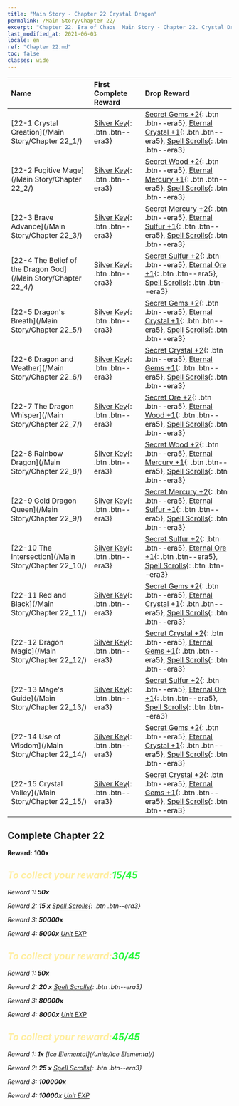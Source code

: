 ```yaml
---
title: "Main Story - Chapter 22 Crystal Dragon"
permalink: /Main Story/Chapter 22/
excerpt: "Chapter 22. Era of Chaos  Main Story - Chapter 22. Crystal Dragon"
last_modified_at: 2021-06-03
locale: en
ref: "Chapter 22.md"
toc: false
classes: wide
---
```


  | Name |  First Complete Reward | Drop Reward |
  |:------------|:------------|:------------| 
  | [22-1 Crystal Creation](/Main Story/Chapter 22_1/) | [Silver Key](/Items/con_693/){: .btn .btn--era3} | [Secret Gems +2](/Items/mat_79/){: .btn .btn--era5}, [Eternal Crystal +1](/Items/mat_73/){: .btn .btn--era5}, [Spell Scrolls](/Items/con_694/){: .btn .btn--era3} |
  | [22-2 Fugitive Mage](/Main Story/Chapter 22_2/) | [Silver Key](/Items/con_693/){: .btn .btn--era3} | [Secret Wood +2](/Items/mat_76/){: .btn .btn--era5}, [Eternal Mercury +1](/Items/mat_70/){: .btn .btn--era5}, [Spell Scrolls](/Items/con_694/){: .btn .btn--era3} |
  | [22-3 Brave Advance](/Main Story/Chapter 22_3/) | [Silver Key](/Items/con_693/){: .btn .btn--era3} | [Secret Mercury +2](/Items/mat_77/){: .btn .btn--era5}, [Eternal Sulfur +1](/Items/mat_71/){: .btn .btn--era5}, [Spell Scrolls](/Items/con_694/){: .btn .btn--era3} |
  | [22-4 The Belief of the Dragon God](/Main Story/Chapter 22_4/) | [Silver Key](/Items/con_693/){: .btn .btn--era3} | [Secret Sulfur +2](/Items/mat_78/){: .btn .btn--era5}, [Eternal Ore +1](/Items/mat_68/){: .btn .btn--era5}, [Spell Scrolls](/Items/con_694/){: .btn .btn--era3} |
  | [22-5 Dragon's Breath](/Main Story/Chapter 22_5/) | [Silver Key](/Items/con_693/){: .btn .btn--era3} | [Secret Gems +2](/Items/mat_79/){: .btn .btn--era5}, [Eternal Crystal +1](/Items/mat_73/){: .btn .btn--era5}, [Spell Scrolls](/Items/con_694/){: .btn .btn--era3} |
  | [22-6 Dragon and Weather](/Main Story/Chapter 22_6/) | [Silver Key](/Items/con_693/){: .btn .btn--era3} | [Secret Crystal +2](/Items/mat_80/){: .btn .btn--era5}, [Eternal Gems +1](/Items/mat_72/){: .btn .btn--era5}, [Spell Scrolls](/Items/con_694/){: .btn .btn--era3} |
  | [22-7 The Dragon Whisper](/Main Story/Chapter 22_7/) | [Silver Key](/Items/con_693/){: .btn .btn--era3} | [Secret Ore +2](/Items/mat_75/){: .btn .btn--era5}, [Eternal Wood +1](/Items/mat_69/){: .btn .btn--era5}, [Spell Scrolls](/Items/con_694/){: .btn .btn--era3} |
  | [22-8 Rainbow Dragon](/Main Story/Chapter 22_8/) | [Silver Key](/Items/con_693/){: .btn .btn--era3} | [Secret Wood +2](/Items/mat_76/){: .btn .btn--era5}, [Eternal Mercury +1](/Items/mat_70/){: .btn .btn--era5}, [Spell Scrolls](/Items/con_694/){: .btn .btn--era3} |
  | [22-9 Gold Dragon Queen](/Main Story/Chapter 22_9/) | [Silver Key](/Items/con_693/){: .btn .btn--era3} | [Secret Mercury +2](/Items/mat_77/){: .btn .btn--era5}, [Eternal Sulfur +1](/Items/mat_71/){: .btn .btn--era5}, [Spell Scrolls](/Items/con_694/){: .btn .btn--era3} |
  | [22-10 The Intersection](/Main Story/Chapter 22_10/) | [Silver Key](/Items/con_693/){: .btn .btn--era3} | [Secret Sulfur +2](/Items/mat_78/){: .btn .btn--era5}, [Eternal Ore +1](/Items/mat_68/){: .btn .btn--era5}, [Spell Scrolls](/Items/con_694/){: .btn .btn--era3} |
  | [22-11 Red and Black](/Main Story/Chapter 22_11/) | [Silver Key](/Items/con_693/){: .btn .btn--era3} | [Secret Gems +2](/Items/mat_79/){: .btn .btn--era5}, [Eternal Crystal +1](/Items/mat_73/){: .btn .btn--era5}, [Spell Scrolls](/Items/con_694/){: .btn .btn--era3} |
  | [22-12 Dragon Magic](/Main Story/Chapter 22_12/) | [Silver Key](/Items/con_693/){: .btn .btn--era3} | [Secret Crystal +2](/Items/mat_80/){: .btn .btn--era5}, [Eternal Gems +1](/Items/mat_72/){: .btn .btn--era5}, [Spell Scrolls](/Items/con_694/){: .btn .btn--era3} |
  | [22-13 Mage's Guide](/Main Story/Chapter 22_13/) | [Silver Key](/Items/con_693/){: .btn .btn--era3} | [Secret Sulfur +2](/Items/mat_78/){: .btn .btn--era5}, [Eternal Ore +1](/Items/mat_68/){: .btn .btn--era5}, [Spell Scrolls](/Items/con_694/){: .btn .btn--era3} |
  | [22-14 Use of Wisdom](/Main Story/Chapter 22_14/) | [Silver Key](/Items/con_693/){: .btn .btn--era3} | [Secret Gems +2](/Items/mat_79/){: .btn .btn--era5}, [Eternal Crystal +1](/Items/mat_73/){: .btn .btn--era5}, [Spell Scrolls](/Items/con_694/){: .btn .btn--era3} |
  | [22-15 Crystal Valley](/Main Story/Chapter 22_15/) | [Silver Key](/Items/con_693/){: .btn .btn--era3} | [Secret Crystal +2](/Items/mat_80/){: .btn .btn--era5}, [Eternal Gems +1](/Items/mat_72/){: .btn .btn--era5}, [Spell Scrolls](/Items/con_694/){: .btn .btn--era3} |


## Complete Chapter 22

 **Reward:**  **100x** <i class="fas fa-gem"/>



## <span style="color: #ffeea0">To collect your reward:</span><span style="color: #27f73a">15/45</span>

 Reward 1:  **50x** <i class="fas fa-gem"/>

 Reward 2: **15 x** [Spell Scrolls](/Items/con_694/){: .btn .btn--era3}

 Reward 3:  **50000x** <i class="fas fa-coins"/>

 Reward 4:  **5000x** [Unit EXP](/Items/con_902/)



## <span style="color: #ffeea0">To collect your reward:</span><span style="color: #27f73a">30/45</span>

 Reward 1:  **50x** <i class="fas fa-gem"/>

 Reward 2: **20 x** [Spell Scrolls](/Items/con_694/){: .btn .btn--era3}

 Reward 3:  **80000x** <i class="fas fa-coins"/>

 Reward 4:  **8000x** [Unit EXP](/Items/con_902/)



## <span style="color: #ffeea0">To collect your reward:</span><span style="color: #27f73a">45/45</span>

 Reward 1:  **1x** [Ice Elemental](/units/Ice Elemental/)

 Reward 2: **25 x** [Spell Scrolls](/Items/con_694/){: .btn .btn--era3}

 Reward 3:  **100000x** <i class="fas fa-coins"/>

 Reward 4:  **10000x** [Unit EXP](/Items/con_902/)

